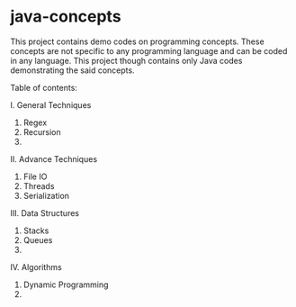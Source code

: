 # java-concepts

This project contains demo codes on programming concepts.
These concepts are not specific to any programming language
and can be coded in any language.
This project though contains only Java codes demonstrating the
said concepts.

Table of contents:

I. General Techniques
1. Regex
2. Recursion
3. 

II. Advance Techniques 
1. File IO
2. Threads
3. Serialization

III. Data Structures
1. Stacks
2. Queues
3. 

IV. Algorithms
1. Dynamic Programming
2. 
